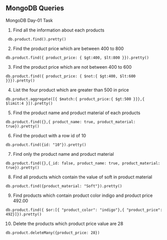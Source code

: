 ## MongoDB Queries

MongoDB Day-01 Task 

1.  Find all the information about each products
```
 db.product.find().pretty()
```
2. Find the product price which are between 400 to 800
```
db.product.find({ product_price: { $gt:400, $lt:800 }}).pretty()
```
3. Find the product price which are not between 400 to 600
```
db.product.find({ product_price: { $not:{ $gt:400, $lt:600 }}}).pretty()
```
4. List the four product which are greater than 500 in price
```
db.product.aggregate([{ $match:{ product_price:{ $gt:500 }}},{ $limit:4 }]).pretty()
```
5. Find the product name and product material of each products
```
db.product.find({},{ product_name: true, product_material: true}).pretty()
```
6. Find the product with a row id of 10
```
db.product.find({id: "10"}).pretty()
```
7. Find only the product name and product material
```
db.product.find({},{_id: false, product_name: true, product_material: true}).pretty()
```
8. Find all products which contain the value of soft in product material
```
db.product.find({product_material: "Soft"}).pretty()
```
9. Find products which contain product color indigo and product price 492.00
```
db.product.find({ $or:[{ "product_color": "indigo"},{ "product_price": 492}]}).pretty() 
```
10. Delete the products which product price value are 28
```
db.product.deleteMany({product_price: 28})
```
